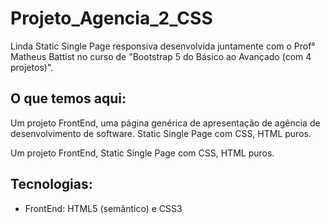 # Projeto_Agencia_2_CSS

Linda Static Single Page responsiva desenvolvida juntamente com o Prof° Matheus Battist no curso de "Bootstrap 5 do Básico ao Avançado (com 4 projetos)".

## O que temos aqui:

Um projeto FrontEnd, uma página genérica de apresentação de agência de desenvolvimento de software.
Static Single Page com CSS, HTML puros.

Um projeto FrontEnd, Static Single Page com CSS, HTML puros.

## Tecnologias: 
* FrontEnd: HTML5 (semântico) e CSS3
